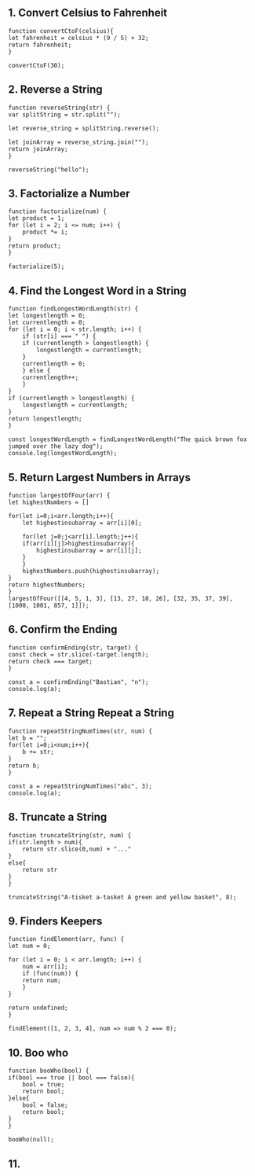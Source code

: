 ##  1. Convert Celsius to Fahrenheit
    function convertCtoF(celsius){
    let fahrenheit = celsius * (9 / 5) + 32;
    return fahrenheit;
    }

    convertCtoF(30);

## 2. Reverse a String
    function reverseString(str) {
    var splitString = str.split("");

    let reverse_string = splitString.reverse();

    let joinArray = reverse_string.join("");
    return joinArray;
    }

    reverseString("hello");

## 3. Factorialize a Number
    function factorialize(num) {
    let product = 1;
    for (let i = 2; i <= num; i++) {
        product *= i;
    }
    return product;
    }

    factorialize(5);

## 4. Find the Longest Word in a String
    function findLongestWordLength(str) {
    let longestlength = 0;
    let currentlength = 0;
    for (let i = 0; i < str.length; i++) {
        if (str[i] === " ") {
        if (currentlength > longestlength) {
            longestlength = currentlength;
        }
        currentlength = 0;
        } else {
        currentlength++;
        }
    }
    if (currentlength > longestlength) {
        longestlength = currentlength;
    }
    return longestlength;
    }

    const longestWordLength = findLongestWordLength("The quick brown fox jumped over the lazy dog");
    console.log(longestWordLength);

## 5. Return Largest Numbers in Arrays
    function largestOfFour(arr) {
    let highestNumbers = []

    for(let i=0;i<arr.length;i++){
        let highestinsubarray = arr[i][0];

        for(let j=0;j<arr[i].length;j++){
        if(arr[i][j]>highestinsubarray){
            highestinsubarray = arr[i][j];
        }
        }
        highestNumbers.push(highestinsubarray);
    }
    return highestNumbers;
    }
    largestOfFour([[4, 5, 1, 3], [13, 27, 18, 26], [32, 35, 37, 39], [1000, 1001, 857, 1]]);

## 6. Confirm the Ending
    function confirmEnding(str, target) {
    const check = str.slice(-target.length);
    return check === target;
    }

    const a = confirmEnding("Bastian", "n");
    console.log(a);

## 7. Repeat a String Repeat a String
    function repeatStringNumTimes(str, num) {
    let b = "";
    for(let i=0;i<num;i++){
        b += str;
    }
    return b;
    }

    const a = repeatStringNumTimes("abc", 3);
    console.log(a);

## 8. Truncate a String
    function truncateString(str, num) {
    if(str.length > num){
        return str.slice(0,num) + "..."
    }
    else{
        return str
    }
    }

    truncateString("A-tisket a-tasket A green and yellow basket", 8);

## 9. Finders Keepers
    function findElement(arr, func) {
    let num = 0;

    for (let i = 0; i < arr.length; i++) {
        num = arr[i];
        if (func(num)) {
        return num;
        }
    }

    return undefined;
    }

    findElement([1, 2, 3, 4], num => num % 2 === 0);

## 10. Boo who
    function booWho(bool) {
    if(bool === true || bool === false){
        bool = true;
        return bool;
    }else{
        bool = false;
        return bool;
    }
    }

    booWho(null);

## 11.